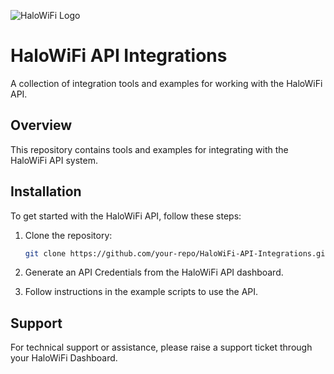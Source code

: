 ![HaloWiFi Logo](https://halowifi.com/assets/images/halowifi-assets/HaloWiFi-logo.png)

# HaloWiFi API Integrations

A collection of integration tools and examples for working with the HaloWiFi API.

## Overview

This repository contains tools and examples for integrating with the HaloWiFi API system.

## Installation

To get started with the HaloWiFi API, follow these steps:

1. Clone the repository:
   ```bash
   git clone https://github.com/your-repo/HaloWiFi-API-Integrations.git
   ```
2. Generate an API Credentials from the HaloWiFi API dashboard.

3. Follow instructions in the example scripts to use the API.

## Support

For technical support or assistance, please raise a support ticket through your HaloWiFi Dashboard.
